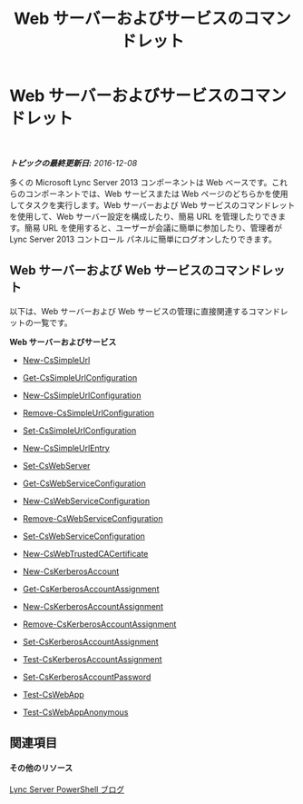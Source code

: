 ﻿---
title: Web サーバーおよびサービスのコマンドレット
TOCTitle: Web サーバーおよびサービスのコマンドレット
ms:assetid: 07ce7fd4-4068-4957-9cb9-fd121b43858c
ms:mtpsurl: https://technet.microsoft.com/ja-jp/library/Gg415631(v=OCS.15)
ms:contentKeyID: 48271159
ms.date: 12/10/2016
mtps_version: v=OCS.15
ms.translationtype: HT
---

# Web サーバーおよびサービスのコマンドレット

 

_**トピックの最終更新日:** 2016-12-08_

多くの Microsoft Lync Server 2013 コンポーネントは Web ベースです。これらのコンポーネントでは、Web サービスまたは Web ページのどちらかを使用してタスクを実行します。Web サーバーおよび Web サービスのコマンドレットを使用して、Web サーバー設定を構成したり、簡易 URL を管理したりできます。簡易 URL を使用すると、ユーザーが会議に簡単に参加したり、管理者が Lync Server 2013 コントロール パネルに簡単にログオンしたりできます。

## Web サーバーおよび Web サービスのコマンドレット

以下は、Web サーバーおよび Web サービスの管理に直接関連するコマンドレットの一覧です。

**Web サーバーおよびサービス**

  -   
    [New-CsSimpleUrl](new-cssimpleurl.md)

  -   
    [Get-CsSimpleUrlConfiguration](get-cssimpleurlconfiguration.md)

  -   
    [New-CsSimpleUrlConfiguration](new-cssimpleurlconfiguration.md)

  -   
    [Remove-CsSimpleUrlConfiguration](remove-cssimpleurlconfiguration.md)

  -   
    [Set-CsSimpleUrlConfiguration](set-cssimpleurlconfiguration.md)

  -   
    [New-CsSimpleUrlEntry](new-cssimpleurlentry.md)

  -   
    [Set-CsWebServer](set-cswebserver.md)

  -   
    [Get-CsWebServiceConfiguration](get-cswebserviceconfiguration.md)

  -   
    [New-CsWebServiceConfiguration](new-cswebserviceconfiguration.md)

  -   
    [Remove-CsWebServiceConfiguration](remove-cswebserviceconfiguration.md)

  -   
    [Set-CsWebServiceConfiguration](set-cswebserviceconfiguration.md)

  -   
    [New-CsWebTrustedCACertificate](new-cswebtrustedcacertificate.md)

  -   
    [New-CsKerberosAccount](new-cskerberosaccount.md)

  -   
    [Get-CsKerberosAccountAssignment](get-cskerberosaccountassignment.md)

  -   
    [New-CsKerberosAccountAssignment](new-cskerberosaccountassignment.md)

  -   
    [Remove-CsKerberosAccountAssignment](remove-cskerberosaccountassignment.md)

  -   
    [Set-CsKerberosAccountAssignment](set-cskerberosaccountassignment.md)

  -   
    [Test-CsKerberosAccountAssignment](test-cskerberosaccountassignment.md)

  -   
    [Set-CsKerberosAccountPassword](set-cskerberosaccountpassword.md)

  - [Test-CsWebApp](test-cswebapp.md)

  - [Test-CsWebAppAnonymous](test-cswebappanonymous.md)

## 関連項目

#### その他のリソース

[Lync Server PowerShell ブログ](http://go.microsoft.com/fwlink/?linkid=203150%26clcid=0x411)

